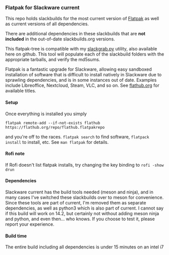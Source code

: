### Flatpak for Slackware current

This repo holds slackbuilds for the most current version of [Flatpak](https://flatpak.org/) as well as current versions of all dependencies.

There are additional dependencies in these slackbuilds that are **not included** in the out-of-date slackbuilds.org versions.

This flatpak-tree is compatible with my [slackgrab.py](https://github.com/afhpayne/slackutils) utility, also available here on github.  This tool will populate each of the slackbuild folders with the appropriate tarballs, and verify the md5sums.

Flatpak is a fantastic upgrade for Slackware, allowing easy sandboxed installation of software that is difficult to install natively in Slackware due to sprawling dependencies, and is in some instances out of date.  Examples include Libreoffice, Nextcloud, Steam, VLC, and so on. See [flathub.org](https://flathub.org/home) for available titles.

#### Setup

Once everything is installed you simply
```
flatpak remote-add --if-not-exists flathub https://flathub.org/repo/flathub.flatpakrepo
```
and you're off to the races.  ```flatpak search``` to find software, ```flatpack install``` to install, etc.  See ```man flatpak``` for details.

#### Rofi note

If Rofi doesn't list flatpak installs, try changing the key binding to ```rofi -show drun```

#### Dependencies

Slackware current has the build tools needed (meson and ninja), and in many cases I've switched these slackbuilds over to meson for convenience.  Since these tools are part of current, I'm removed them as separate dependencies, as well as python3 which is also part of current.  I cannot say if this build will work on 14.2, but certainly not without adding meson ninja and python, and even then... who knows.  If you choose to test it, please report your experience.

#### Build time

The entire build including all dependencies is under 15 minutes on an intel i7
